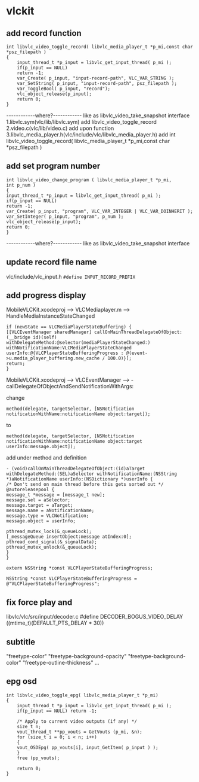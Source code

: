 # vlckit

## add record function
```
int libvlc_video_toggle_record( libvlc_media_player_t *p_mi,const char *psz_filepath )
{
    input_thread_t *p_input = libvlc_get_input_thread( p_mi );
    if(p_input == NULL)
    return -1;
    var_Create( p_input, "input-record-path", VLC_VAR_STRING );
    var_SetString( p_input, "input-record-path", psz_filepath );
    var_ToggleBool( p_input, "record");
    vlc_object_release(p_input);
    return 0;
}
```
------------where?------------
like as libvlc_video_take_snapshot interface
1.libvlc.sym(vlc/lib/libvlc.sym) add libvlc_video_toggle_record
2.video.c(vlc/lib/video.c) add upon function
3.libvlc_media_player.h(vlc/include/vlc/libvlc_media_player.h) add int libvlc_video_toggle_record( libvlc_media_player_t *p_mi,const char *psz_filepath )


## add set program number
```
int libvlc_video_change_program ( libvlc_media_player_t *p_mi,
int p_num )
{
input_thread_t *p_input = libvlc_get_input_thread( p_mi );
if(p_input == NULL)
return -1;
var_Create( p_input, "program", VLC_VAR_INTEGER | VLC_VAR_DOINHERIT );
var_SetInteger( p_input, "program", p_num );
vlc_object_release(p_input);
return 0;
}
```
------------where?------------
like as libvlc_video_take_snapshot interface


## update record file name
vlc/include/vlc_input.h
`
#define INPUT_RECORD_PREFIX
`


## add progress display
MobileVLCKit.xcodeproj -->  VLCMediaplayer.m --> HandleMediaInstanceStateChanged
```
if (newState == VLCMediaPlayerStateBuffering) {
[[VLCEventManager sharedManager] callOnMainThreadDelegateOfObject:(__bridge id)(self)
withDelegateMethod:@selector(mediaPlayerStateChanged:)
withNotificationName:VLCMediaPlayerStateChanged
userInfo:@{VLCPlayerStateBufferingProgress : @(event->u.media_player_buffering.new_cache / 100.0)}];
return;
}
```

MobileVLCKit.xcodeproj -->  VLCEventManager --> - callDelegateOfObjectAndSendNotificationWithArgs:

change
```
method(delegate, targetSelector, [NSNotification notificationWithName:notificationName object:target]);
```
to
```
method(delegate, targetSelector, [NSNotification notificationWithName:notificationName object:target userInfo:message.object]);
```

add under method and definition
```
- (void)callOnMainThreadDelegateOfObject:(id)aTarget withDelegateMethod:(SEL)aSelector withNotificationName:(NSString *)aNotificationName userInfo:(NSDictionary *)userInfo {
/* Don't send on main thread before this gets sorted out */
@autoreleasepool {
message_t *message = [message_t new];
message.sel = aSelector;
message.target = aTarget;
message.name = aNotificationName;
message.type = VLCNotification;
message.object = userInfo;

pthread_mutex_lock(&_queueLock);
[_messageQueue insertObject:message atIndex:0];
pthread_cond_signal(&_signalData);
pthread_mutex_unlock(&_queueLock);
}
}
```
```
extern NSString *const VLCPlayerStateBufferingProgress;

NSString *const VLCPlayerStateBufferingProgress = @"VLCPlayerStateBufferingProgress";
```

## fix force play and 
libvlc/vlc/src/input/decoder.c
#define DECODER_BOGUS_VIDEO_DELAY                ((mtime_t)(DEFAULT_PTS_DELAY * 30))

## subtitle
"freetype-color"
"freetype-background-opacity"
"freetype-background-color"
"freetype-outline-thickness"
...

## epg osd
```
int libvlc_video_toggle_epg( libvlc_media_player_t *p_mi)
{
    input_thread_t *p_input = libvlc_get_input_thread( p_mi );
    if(p_input == NULL) return -1;

    /* Apply to current video outputs (if any) */
    size_t n;
    vout_thread_t **pp_vouts = GetVouts (p_mi, &n);
    for (size_t i = 0; i < n; i++)
    {
    vout_OSDEpg( pp_vouts[i], input_GetItem( p_input ) );
    }
    free (pp_vouts);

    return 0;
}
```




